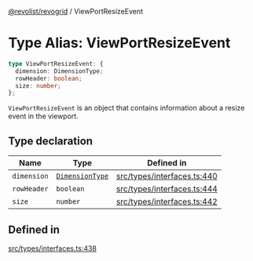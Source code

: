 [@revolist/revogrid](README.md) / ViewPortResizeEvent

# Type Alias: ViewPortResizeEvent

```ts
type ViewPortResizeEvent: {
  dimension: DimensionType;
  rowHeader: boolean;
  size: number;
};
```

`ViewPortResizeEvent` is an object that contains information about a resize
event in the viewport.

## Type declaration

| Name | Type | Defined in |
| ------ | ------ | ------ |
| `dimension` | [`DimensionType`](TypeAlias.DimensionType.md) | [src/types/interfaces.ts:440](https://github.com/revolist/revogrid/blob/b6cbd022f95d7e046d6bc88abeaf01a3bc067577/src/types/interfaces.ts#L440) |
| `rowHeader` | `boolean` | [src/types/interfaces.ts:444](https://github.com/revolist/revogrid/blob/b6cbd022f95d7e046d6bc88abeaf01a3bc067577/src/types/interfaces.ts#L444) |
| `size` | `number` | [src/types/interfaces.ts:442](https://github.com/revolist/revogrid/blob/b6cbd022f95d7e046d6bc88abeaf01a3bc067577/src/types/interfaces.ts#L442) |

## Defined in

[src/types/interfaces.ts:438](https://github.com/revolist/revogrid/blob/b6cbd022f95d7e046d6bc88abeaf01a3bc067577/src/types/interfaces.ts#L438)
